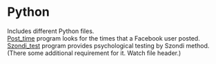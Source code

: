 # Python
Includes different Python files.  
[Post_time](https://github.com/AlexKuchynskyi/Python) program  looks for the times that a Facebook user posted.  
[Szondi_test](https://github.com/AlexKuchynskyi/Python/blob/master/Sondi_05_02_graph.py) program provides psychological testing by Szondi method. (There some additional requirement for it. Watch file header.)
